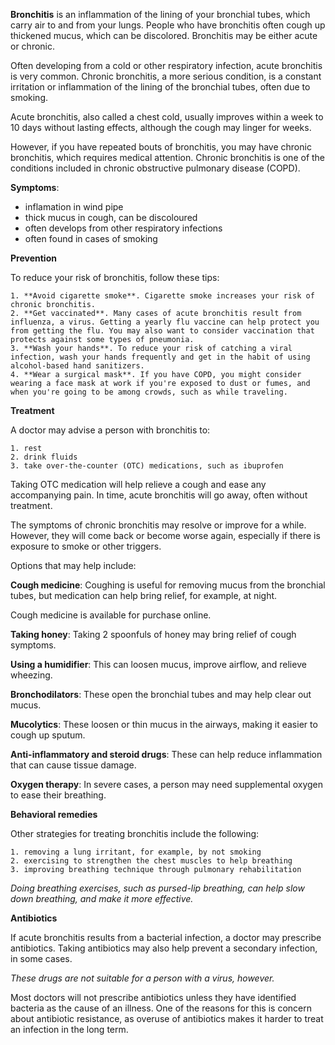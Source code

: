 **Bronchitis** is an inflammation of the lining of your bronchial tubes, which carry air to and from your lungs. People who have bronchitis often cough up thickened mucus, which can be discolored. Bronchitis may be either acute or chronic.

Often developing from a cold or other respiratory infection, acute bronchitis is very common. Chronic bronchitis, a more serious condition, is a constant irritation or inflammation of the lining of the bronchial tubes, often due to smoking.

Acute bronchitis, also called a chest cold, usually improves within a week to 10 days without lasting effects, although the cough may linger for weeks.

However, if you have repeated bouts of bronchitis, you may have chronic bronchitis, which requires medical attention. Chronic bronchitis is one of the conditions included in chronic obstructive pulmonary disease (COPD).

**Symptoms**:
- inflamation in wind pipe
- thick mucus in cough, can be discoloured
- often develops from other respiratory infections
- often found in cases of smoking

**Prevention**

To reduce your risk of bronchitis, follow these tips:

    1. **Avoid cigarette smoke**. Cigarette smoke increases your risk of chronic bronchitis.
    2. **Get vaccinated**. Many cases of acute bronchitis result from influenza, a virus. Getting a yearly flu vaccine can help protect you from getting the flu. You may also want to consider vaccination that protects against some types of pneumonia.
    3. **Wash your hands**. To reduce your risk of catching a viral infection, wash your hands frequently and get in the habit of using alcohol-based hand sanitizers.
    4. **Wear a surgical mask**. If you have COPD, you might consider wearing a face mask at work if you're exposed to dust or fumes, and when you're going to be among crowds, such as while traveling.

**Treatment**

A doctor may advise a person with bronchitis to:

    1. rest
    2. drink fluids
    3. take over-the-counter (OTC) medications, such as ibuprofen

Taking OTC medication will help relieve a cough and ease any accompanying pain. In time, acute bronchitis will go away, often without treatment.

The symptoms of chronic bronchitis may resolve or improve for a while. However, they will come back or become worse again, especially if there is exposure to smoke or other triggers.

Options that may help include:

**Cough medicine**: Coughing is useful for removing mucus from the bronchial tubes, but medication can help bring relief, for example, at night.

Cough medicine is available for purchase online.

**Taking honey**: Taking 2 spoonfuls of honey may bring relief of cough symptoms.

**Using a humidifier**: This can loosen mucus, improve airflow, and relieve wheezing.

**Bronchodilators**: These open the bronchial tubes and may help clear out mucus.

**Mucolytics**: These loosen or thin mucus in the airways, making it easier to cough up sputum.

**Anti-inflammatory and steroid drugs**: These can help reduce inflammation that can cause tissue damage.

**Oxygen therapy**: In severe cases, a person may need supplemental oxygen to ease their breathing.

**Behavioral remedies**

Other strategies for treating bronchitis include the following:

    1. removing a lung irritant, for example, by not smoking
    2. exercising to strengthen the chest muscles to help breathing
    3. improving breathing technique through pulmonary rehabilitation

_Doing breathing exercises, such as pursed-lip breathing, can help slow down breathing, and make it more effective._

**Antibiotics**

If acute bronchitis results from a bacterial infection, a doctor may prescribe antibiotics. Taking antibiotics may also help prevent a secondary infection, in some cases.

_These drugs are not suitable for a person with a virus, however._

Most doctors will not prescribe antibiotics unless they have identified bacteria as the cause of an illness. One of the reasons for this is concern about antibiotic resistance, as overuse of antibiotics makes it harder to treat an infection in the long term.